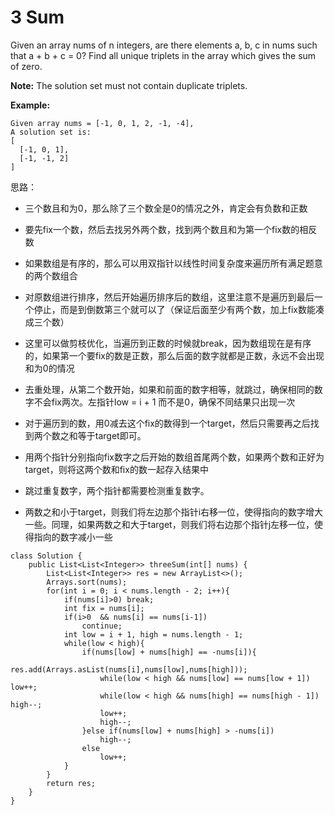 # 3 Sum

Given an array nums of n integers, are there elements a, b, c in nums such that a + b + c = 0? 
Find all unique triplets in the array which gives the sum of zero.

**Note:**
The solution set must not contain duplicate triplets.

**Example:**
```
Given array nums = [-1, 0, 1, 2, -1, -4],
A solution set is:
[
  [-1, 0, 1],
  [-1, -1, 2]
]
```
思路：

* 三个数且和为0，那么除了三个数全是0的情况之外，肯定会有负数和正数
* 要先fix一个数，然后去找另外两个数，找到两个数且和为第一个fix数的相反数
* 如果数组是有序的，那么可以用双指针以线性时间复杂度来遍历所有满足题意的两个数组合

* 对原数组进行排序，然后开始遍历排序后的数组，这里注意不是遍历到最后一个停止，而是到倒数第三个就可以了（保证后面至少有两个数，加上fix数能凑成三个数）
* 这里可以做剪枝优化，当遍历到正数的时候就break，因为数组现在是有序的，如果第一个要fix的数是正数，那么后面的数字就都是正数，永远不会出现和为0的情况
* 去重处理，从第二个数开始，如果和前面的数字相等，就跳过，确保相同的数字不会fix两次。左指针low = i + 1 而不是0，确保不同结果只出现一次
* 对于遍历到的数，用0减去这个fix的数得到一个target，然后只需要再之后找到两个数之和等于target即可。
* 用两个指针分别指向fix数字之后开始的数组首尾两个数，如果两个数和正好为target，则将这两个数和fix的数一起存入结果中
* 跳过重复数字，两个指针都需要检测重复数字。
* 两数之和小于target，则我们将左边那个指针i右移一位，使得指向的数字增大一些。同理，如果两数之和大于target，则我们将右边那个指针j左移一位，使得指向的数字减小一些

```
class Solution {
    public List<List<Integer>> threeSum(int[] nums) {
        List<List<Integer>> res = new ArrayList<>();
        Arrays.sort(nums);
        for(int i = 0; i < nums.length - 2; i++){
            if(nums[i]>0) break;
            int fix = nums[i];
            if(i>0  && nums[i] == nums[i-1])
                continue;
            int low = i + 1, high = nums.length - 1;
            while(low < high){
                if(nums[low] + nums[high] == -nums[i]){
                    res.add(Arrays.asList(nums[i],nums[low],nums[high]));
                    while(low < high && nums[low] == nums[low + 1]) low++;
                    while(low < high && nums[high] == nums[high - 1]) high--;
                    low++;
                    high--;
                }else if(nums[low] + nums[high] > -nums[i])
                    high--;
                else
                    low++;              
            }
        }
        return res;
    }
}
```
